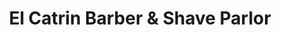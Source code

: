 ---
title: "El Catrin Barber & Shave Parlor"
url: /carrollton/el-catrin-barber-and-shave-parlor/
shop: hairdresser
---